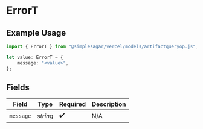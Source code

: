 # ErrorT

## Example Usage

```typescript
import { ErrorT } from "@simplesagar/vercel/models/artifactqueryop.js";

let value: ErrorT = {
    message: "<value>",
};
```

## Fields

| Field              | Type               | Required           | Description        |
| ------------------ | ------------------ | ------------------ | ------------------ |
| `message`          | *string*           | :heavy_check_mark: | N/A                |